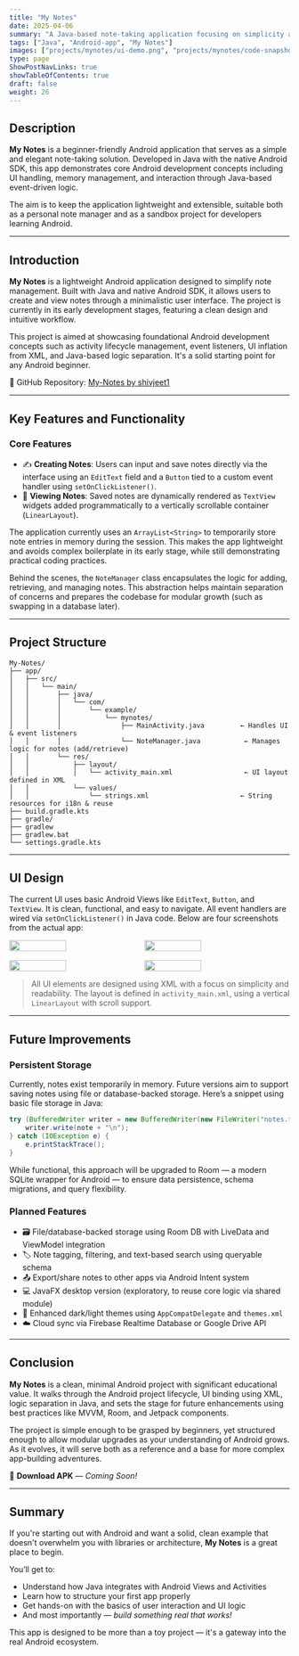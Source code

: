 ```yaml
---
title: "My Notes"
date: 2025-04-06
summary: "A Java-based note-taking application focusing on simplicity and extensibility."
tags: ["Java", "Android-app", "My Notes"]
images: ["projects/mynotes/ui-demo.png", "projects/mynotes/code-snapshot.png"]
type: page 
ShowPostNavLinks: true
showTableOfContents: true
draft: false
weight: 26
---
```


## Description

**My Notes** is a beginner-friendly Android application that serves as a simple and elegant note-taking solution. Developed in Java with the native Android SDK, this app demonstrates core Android development concepts including UI handling, memory management, and interaction through Java-based event-driven logic.

The aim is to keep the application lightweight and extensible, suitable both as a personal note manager and as a sandbox project for developers learning Android.

---

## Introduction

**My Notes** is a lightweight Android application designed to simplify note management. Built with Java and native Android SDK, it allows users to create and view notes through a minimalistic user interface. The project is currently in its early development stages, featuring a clean design and intuitive workflow.

This project is aimed at showcasing foundational Android development concepts such as activity lifecycle management, event listeners, UI inflation from XML, and Java-based logic separation. It's a solid starting point for any Android beginner.

🔗 GitHub Repository: [My-Notes by shivjeet1](https://github.com/shivjeet1/My-Notes)

---

## Key Features and Functionality

### Core Features

- ✍️ **Creating Notes**: Users can input and save notes directly via the interface using an `EditText` field and a `Button` tied to a custom event handler using `setOnClickListener()`.
- 📄 **Viewing Notes**: Saved notes are dynamically rendered as `TextView` widgets added programmatically to a vertically scrollable container (`LinearLayout`).

The application currently uses an `ArrayList<String>` to temporarily store note entries in memory during the session. This makes the app lightweight and avoids complex boilerplate in its early stage, while still demonstrating practical coding practices.

Behind the scenes, the `NoteManager` class encapsulates the logic for adding, retrieving, and managing notes. This abstraction helps maintain separation of concerns and prepares the codebase for modular growth (such as swapping in a database later).

---

## Project Structure

```plaintext
My-Notes/
├── app/
│   ├── src/
│   │   └── main/
│   │       ├── java/
│   │       │   └── com/
│   │       │       └── example/
│   │       │           └── mynotes/
│   │       │               ├── MainActivity.java         ← Handles UI & event listeners
│   │       │               └── NoteManager.java           ← Manages logic for notes (add/retrieve)
│   │       └── res/
│   │           ├── layout/
│   │           │   └── activity_main.xml                  ← UI layout defined in XML
│   │           └── values/
│   │               └── strings.xml                       ← String resources for i18n & reuse
├── build.gradle.kts
├── gradle/
├── gradlew
├── gradlew.bat
└── settings.gradle.kts
```

---

## UI Design

The current UI uses basic Android Views like `EditText`, `Button`, and `TextView`. It is clean, functional, and easy to navigate. All event handlers are wired via `setOnClickListener()` in Java code. Below are four screenshots from the actual app:

<div style="display: flex; flex-wrap: wrap; gap: 16px;">
  <img src="/images/mynotes/ui-demo1.png" width="45%" />
  <img src="/images/mynotes/ui-demo2.png" width="45%" />
  <img src="/images/mynotes/ui-demo3.png" width="45%" />
  <img src="/images/mynotes/ui-demo4.png" width="45%" />
</div>

> All UI elements are designed using XML with a focus on simplicity and readability. The layout is defined in `activity_main.xml`, using a vertical `LinearLayout` with scroll support.

---

## Future Improvements

### Persistent Storage

Currently, notes exist temporarily in memory. Future versions aim to support saving notes using file or database-backed storage. Here’s a snippet using basic file storage in Java:

```java
try (BufferedWriter writer = new BufferedWriter(new FileWriter("notes.txt", true))) {
    writer.write(note + "\n");
} catch (IOException e) {
    e.printStackTrace();
}
```

While functional, this approach will be upgraded to Room — a modern SQLite wrapper for Android — to ensure data persistence, schema migrations, and query flexibility.

### Planned Features

- 🗃️ File/database-backed storage using Room DB with LiveData and ViewModel integration
- 🏷️ Note tagging, filtering, and text-based search using queryable schema
- 📤 Export/share notes to other apps via Android Intent system
- 💻 JavaFX desktop version (exploratory, to reuse core logic via shared module)
- 🎨 Enhanced dark/light themes using `AppCompatDelegate` and `themes.xml`
- ☁️ Cloud sync via Firebase Realtime Database or Google Drive API

---

## Conclusion

**My Notes** is a clean, minimal Android project with significant educational value. It walks through the Android project lifecycle, UI binding using XML, logic separation in Java, and sets the stage for future enhancements using best practices like MVVM, Room, and Jetpack components.

The project is simple enough to be grasped by beginners, yet structured enough to allow modular upgrades as your understanding of Android grows. As it evolves, it will serve both as a reference and a base for more complex app-building adventures.

📱 **Download APK** — _Coming Soon!_

---

## Summary

If you're starting out with Android and want a solid, clean example that doesn't overwhelm you with libraries or architecture, **My Notes** is a great place to begin.

You’ll get to:

- Understand how Java integrates with Android Views and Activities
- Learn how to structure your first app properly
- Get hands-on with the basics of user interaction and UI logic
- And most importantly — _build something real that works!_

This app is designed to be more than a toy project — it's a gateway into the real Android ecosystem.

